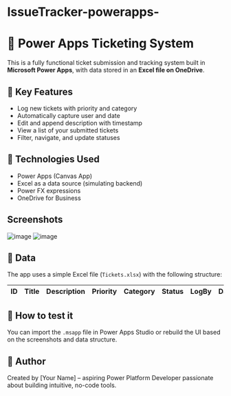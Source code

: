 # IssueTracker-powerapps-

# 🎫 Power Apps Ticketing System

This is a fully functional ticket submission and tracking system built in **Microsoft Power Apps**, with data stored in an **Excel file on OneDrive**.

## 📌 Key Features

- Log new tickets with priority and category
- Automatically capture user and date
- Edit and append description with timestamp
- View a list of your submitted tickets
- Filter, navigate, and update statuses

## 🧩 Technologies Used

- Power Apps (Canvas App)
- Excel as a data source (simulating backend)
- Power FX expressions
- OneDrive for Business

## Screenshots

![image](https://github.com/user-attachments/assets/f0f2355b-d8fe-4542-9903-e7ccb7ae066a)
![image](https://github.com/user-attachments/assets/86035367-063d-4dac-b8db-d06f392d28d0)



## 📂 Data

The app uses a simple Excel file (`Tickets.xlsx`) with the following structure:

| ID | Title | Description | Priority | Category | Status | LogBy | Date |
|----|-------|-------------|----------|----------|--------|--------|------|

## 🧪 How to test it

You can import the `.msapp` file in Power Apps Studio or rebuild the UI based on the screenshots and data structure.

## 👤 Author

Created by [Your Name] – aspiring Power Platform Developer passionate about building intuitive, no-code tools.
